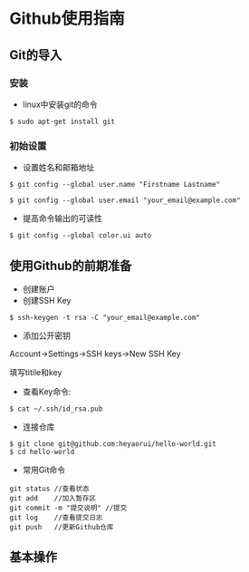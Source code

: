 # Github使用指南

## Git的导入

### 安装

- linux中安装git的命令

```console
$ sudo apt-get install git
```

### 初始设置

- 设置姓名和邮箱地址

```
$ git config --global user.name "Firstname Lastname"

$ git config --global user.email "your_email@example.com"
```

- 提高命令输出的可读性

```
$ git config --global color.ui auto
```

## 使用Github的前期准备

- 创建账户
- 创建SSH Key

```
$ ssh-keygen -t rsa -C "your_email@example.com"
```

- 添加公开密钥

Account->Settings->SSH keys->New SSH Key

填写titile和key

- 查看Key命令:

```
$ cat ~/.ssh/id_rsa.pub
```

- 连接仓库

```
$ git clone git@github.com:heyaorui/hello-world.git
$ cd hello-world
```

- 常用Git命令

```
git status //查看状态
git add    //加入暂存区
git commit -m "提交说明" //提交
git log    //查看提交日志
git push   //更新Github仓库
```

## 基本操作

